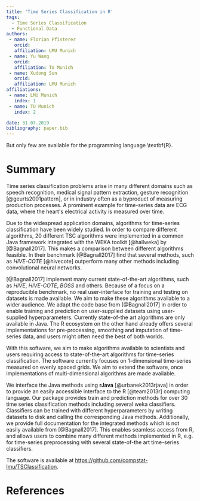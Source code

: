 ```yaml
---
title: 'Time Series Classification in R'
tags:
  - Time Series Classification
  - Functional Data
authors:
 - name: Florian Pfisterer
   orcid:
   affiliation: LMU Munich
 - name: Yu Wang
   orcid:
   affiliation: TU Munich
 - name: Xudong Sun
   orcid:
   affiliation: LMU Munich
affiliations:
 - name: LMU Munich
   index: 1
 - name: TU Munich
   index: 2

date: 31.07.2019
bibliography: paper.bib
---
```


But only few are available for the programming
language \textbf{R}.

# Summary
Time series classification problems arise in many different domains such as speech recognition, medical signal pattern extraction, gesture recognition [@geurts2001pattern], or in industry often as a byproduct of measuring production processes.
A prominent example for time-series data are ECG data, where the heart's electrical activity is measured over time.

Due to the widespread application domains, algorithms for time-series classification have been widely studied.
In order to compare different algorithms, 20 different TSC algorithms were implemented in a common Java framework integrated with the WEKA toolkit [@hallweka] by [@Bagnall2017].
This makes a comparison between different algorithms feasible.
In their benchmark [@Bagnall2017] find that several methods, such as *HIVE-COTE* [@hivecote] outperform many other methods including convolutional neural networks.

[@Bagnall2017] implement many current state-of-the-art algorithms, such as *HIVE*, *HIVE-COTE*, *BOSS* and others.
Because of a focus on a reproducible benchmark, no real user-interface for training and testing on datasets is made available.
We aim to make these algorithms available to a wider audience. We adapt the code base from [@Bagnall2017] in order to enable training and prediction on user-supplied datasets using user-supplied hyperparameters.
Currently state-of-the art algorithms are only available in Java. The R ecosystem on the other hand already offers several implementations for pre-processing, smoothing and imputation of time-series data, and users might often need the best of both worlds.

With this software, we aim to make algorithms available to scientists and users requiring access to state-of-the-art algorithms for time-series classification.
The software currently focuses on 1-dimensional time-series measured on evenly spaced grids.
We aim to extend the software, once implementations of multi-dimensional algorithms are made available.

We interface the Java methods using **rJava** [@urbanek2013rjava] in order to provide an easily accessible interface to the R [@team2013r] computing language. Our package provides train and prediction methods for over 30 time series classification methods including several weka classifiers.
Classifiers can be trained with different hyperparameters by writing datasets to disk and calling the corresponding Java methods.
Additionally, we provide full documentation for the integrated methods which is not easily available from [@Bagnall2017].
This enables seamless access from R, and allows users to combine many different methods implemented in R, e.g. for time-series preprocessing with several state-of-the art time-series classifiers.

The software is available at https://github.com/compstat-lmu/TSClassification.

# References
